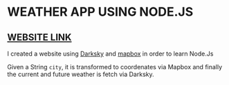 <h1>WEATHER APP USING NODE.JS</h1>

<a href="www.quickweather2020.herokuapp.com"><h2>WEBSITE LINK</h2></a>

<p>I created a website using <a href="https://darksky.net/">Darksky</a> and <a href="https://www.mapbox.com/">mapbox</a> in order to learn Node.Js</p>

<p>Given a String <code>city</code>, it is transformed to coordenates via Mapbox and finally the current and future weather is fetch via Darksky.</p>
